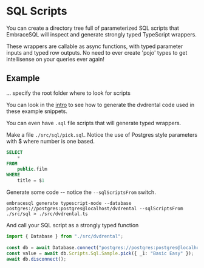 # SQL Scripts

You can create a directory tree full of parameterized SQL scripts that
EmbraceSQL will inspect and generate strongly typed TypeScript wrappers.

These wrappers are callable as async functions, with typed parameter inputs and
typed row outputs. No need to ever create 'pojo' types to get intellisense on
your queries ever again!

## Example

... specify the root folder where to look for scripts

You can look in the [intro](./index.md) to see how to generate the dvdrental code
used in these example snippets.

You can even have `.sql` file scripts that will generate typed wrappers.

Make a file `./src/sql/pick.sql`. Notice the use of Postgres style parameters with $<number>
where number is one based.

```sql
SELECT
    *
FROM
    public.film
WHERE
    title = $1
```

Generate some code -- notice the `--sqlScriptsFrom` switch.

```shell
embracesql generate typescript-node --database postgres://postgres:postgres@localhost/dvdrental --sqlScriptsFrom ./src/sql > ./src/dvdrental.ts

```

And call your SQL script as a strongly typed function

```typescript
import { Database } from "./src/dvdrental";
    
const db = await Database.connect("postgres://postgres:postgres@localhost:5432/dvdrental");
const value = await db.Scripts.Sql.Sample.pick({ _1: "Basic Easy" });
await db.disconnect();
```
